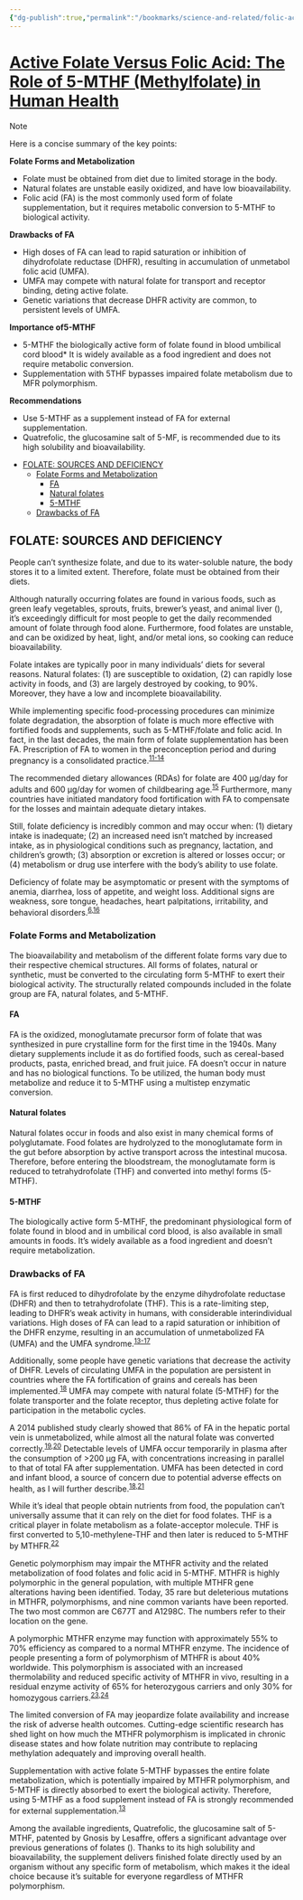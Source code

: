 ```yaml
---
{"dg-publish":true,"permalink":"/bookmarks/science-and-related/folic-acid-vs-active-folate/","tags":["adhd","bestpractices","drugs","health","interesting","lifehack","science","scientific"]}
---
```



# [Active Folate Versus Folic Acid: The Role of 5-MTHF (Methylfolate) in Human Health](https://www.ncbi.nlm.nih.gov/pmc/articles/PMC9380836/)

> [!NOTE]
>
> Here is a concise summary of the key points:
>
> **Folate Forms and Metabolization**
>
> - Folate must be obtained from diet due to limited storage in the body.
> - Natural folates are unstable easily oxidized, and have low bioavailability.
> - Folic acid (FA) is the most commonly used form of folate supplementation, but it requires metabolic conversion to 5-MTHF to biological activity.
>
> **Drawbacks of FA**
>
> - High doses of FA can lead to rapid saturation or inhibition of dihydrofolate reductase (DHFR), resulting in accumulation of unmetabol folic acid (UMFA).
> - UMFA may compete with natural folate for transport and receptor binding, deting active folate.
> - Genetic variations that decrease DHFR activity are common, to persistent levels of UMFA.
>
> **Importance of5-MTHF**
>
> - 5-MTHF the biologically active form of folate found in blood umbilical cord blood\* It is widely available as a food ingredient and does not require metabolic conversion.
> - Supplementation with 5THF bypasses impaired folate metabolism due to MFR polymorphism.
>
> **Recommendations**
>
> - Use 5-MTHF as a supplement instead of FA for external supplementation.
> - Quatrefolic, the glucosamine salt of 5-MF, is recommended due to its high solubility and bioavailability.

- [FOLATE: SOURCES AND DEFICIENCY](-sources-and-deficiency)
  - [Folate Forms and Metabolization](-forms-and-metabolization)
    - [FA]()
    - [Natural folates]()
    - [5-MTHF]()
  - [Drawbacks of FA]()

## FOLATE: SOURCES AND DEFICIENCY

People can’t synthesize folate, and due to its water-soluble nature, the body stores it to a limited extent. Therefore, folate must be obtained from their diets.

Although naturally occurring folates are found in various foods, such as green leafy vegetables, sprouts, fruits, brewer’s yeast, and animal liver (), it’s exceedingly difficult for most people to get the daily recommended amount of folate through food alone. Furthermore, food folates are unstable, and can be oxidized by heat, light, and/or metal ions, so cooking can reduce bioavailability.

[](https://www.ncbi.nlm.nih.gov/pmc/articles/PMC9380836/figure/fig001/)

Folate intakes are typically poor in many individuals’ diets for several reasons. Natural folates: (1) are susceptible to oxidation, (2) can rapidly lose activity in foods, and (3) are largely destroyed by cooking, to 90%. Moreover, they have a low and incomplete bioavailability.

While implementing specific food-processing procedures can minimize folate degradation, the absorption of folate is much more effective with fortified foods and supplements, such as 5-MTHF/folate and folic acid. In fact, in the last decades, the main form of folate supplementation has been FA. Prescription of FA to women in the preconception period and during pregnancy is a consolidated practice.<sup><a href="https://www.ncbi.nlm.nih.gov/pmc/articles/PMC9380836/" rid="ref11">11-14</a></sup>

The recommended dietary allowances (RDAs) for folate are 400 μg/day for adults and 600 μg/day for women of childbearing age.<sup><a href="https://www.ncbi.nlm.nih.gov/pmc/articles/PMC9380836/" rid="ref15">15</a></sup> Furthermore, many countries have initiated mandatory food fortification with FA to compensate for the losses and maintain adequate dietary intakes.

Still, folate deficiency is incredibly common and may occur when: (1) dietary intake is inadequate; (2) an increased need isn’t matched by increased intake, as in physiological conditions such as pregnancy, lactation, and children’s growth; (3) absorption or excretion is altered or losses occur; or (4) metabolism or drug use interfere with the body’s ability to use folate.

Deficiency of folate may be asymptomatic or present with the symptoms of anemia, diarrhea, loss of appetite, and weight loss. Additional signs are weakness, sore tongue, headaches, heart palpitations, irritability, and behavioral disorders.<sup><a href="https://www.ncbi.nlm.nih.gov/pmc/articles/PMC9380836/" rid="ref6">6</a>,<a href="https://www.ncbi.nlm.nih.gov/pmc/articles/PMC9380836/" rid="ref16">16</a></sup>

### Folate Forms and Metabolization

The bioavailability and metabolism of the different folate forms vary due to their respective chemical structures. All forms of folates, natural or synthetic, must be converted to the circulating form 5-MTHF to exert their biological activity. The structurally related compounds included in the folate group are FA, natural folates, and 5-MTHF.

#### FA

FA is the oxidized, monoglutamate precursor form of folate that was synthesized in pure crystalline form for the first time in the 1940s. Many dietary supplements include it as do fortified foods, such as cereal-based products, pasta, enriched bread, and fruit juice. FA doesn’t occur in nature and has no biological functions. To be utilized, the human body must metabolize and reduce it to 5-MTHF using a multistep enzymatic conversion.

#### Natural folates

Natural folates occur in foods and also exist in many chemical forms of polyglutamate. Food folates are hydrolyzed to the monoglutamate form in the gut before absorption by active transport across the intestinal mucosa. Therefore, before entering the bloodstream, the monoglutamate form is reduced to tetrahydrofolate (THF) and converted into methyl forms (5-MTHF).

#### 5-MTHF

The biologically active form 5-MTHF, the predominant physiological form of folate found in blood and in umbilical cord blood, is also available in small amounts in foods. It’s widely available as a food ingredient and doesn’t require metabolization.

### Drawbacks of FA

FA is first reduced to dihydrofolate by the enzyme dihydrofolate reductase (DHFR) and then to tetrahydrofolate (THF). This is a rate-limiting step, leading to DHFR’s weak activity in humans, with considerable interindividual variations. High doses of FA can lead to a rapid saturation or inhibition of the DHFR enzyme, resulting in an accumulation of unmetabolized FA (UMFA) and the UMFA syndrome.<sup><a href="https://www.ncbi.nlm.nih.gov/pmc/articles/PMC9380836/" rid="ref13">13-17</a></sup>

Additionally, some people have genetic variations that decrease the activity of DHFR. Levels of circulating UMFA in the population are persistent in countries where the FA fortification of grains and cereals has been implemented.<sup><a href="https://www.ncbi.nlm.nih.gov/pmc/articles/PMC9380836/" rid="ref18">18</a></sup> UMFA may compete with natural folate (5-MTHF) for the folate transporter and the folate receptor, thus depleting active folate for participation in the metabolic cycles.

A 2014 published study clearly showed that 86% of FA in the hepatic portal vein is unmetabolized, while almost all the natural folate was converted correctly.<sup><a href="https://www.ncbi.nlm.nih.gov/pmc/articles/PMC9380836/" rid="ref19">19</a>,<a href="https://www.ncbi.nlm.nih.gov/pmc/articles/PMC9380836/" rid="ref20">20</a></sup> Detectable levels of UMFA occur temporarily in plasma after the consumption of >200 μg FA, with concentrations increasing in parallel to that of total FA after supplementation. UMFA has been detected in cord and infant blood, a source of concern due to potential adverse effects on health, as I will further describe.<sup><a href="https://www.ncbi.nlm.nih.gov/pmc/articles/PMC9380836/" rid="ref18">18</a>,<a href="https://www.ncbi.nlm.nih.gov/pmc/articles/PMC9380836/" rid="ref21">21</a></sup>

While it’s ideal that people obtain nutrients from food, the population can’t universally assume that it can rely on the diet for food folates. THF is a critical player in folate metabolism as a folate-acceptor molecule. THF is first converted to 5,10-methylene-THF and then later is reduced to 5-MTHF by MTHFR.<sup><a href="https://www.ncbi.nlm.nih.gov/pmc/articles/PMC9380836/" rid="ref22">22</a></sup>

Genetic polymorphism may impair the MTHFR activity and the related metabolization of food folates and folic acid in 5-MTHF. MTHFR is highly polymorphic in the general population, with multiple MTHFR gene alterations having been identified. Today, 35 rare but deleterious mutations in MTHFR, polymorphisms, and nine common variants have been reported. The two most common are C677T and A1298C. The numbers refer to their location on the gene.

A polymorphic MTHFR enzyme may function with approximately 55% to 70% efficiency as compared to a normal MTHFR enzyme. The incidence of people presenting a form of polymorphism of MTHFR is about 40% worldwide. This polymorphism is associated with an increased thermolability and reduced specific activity of MTHFR in vivo, resulting in a residual enzyme activity of 65% for heterozygous carriers and only 30% for homozygous carriers.<sup><a href="https://www.ncbi.nlm.nih.gov/pmc/articles/PMC9380836/" rid="ref23">23</a>,<a href="https://www.ncbi.nlm.nih.gov/pmc/articles/PMC9380836/" rid="ref24">24</a></sup>

The limited conversion of FA may jeopardize folate availability and increase the risk of adverse health outcomes. Cutting-edge scientific research has shed light on how much the MTHFR polymorphism is implicated in chronic disease states and how folate nutrition may contribute to replacing methylation adequately and improving overall health.

Supplementation with active folate 5-MTHF bypasses the entire folate metabolization, which is potentially impaired by MTHFR polymorphism, and 5-MTHF is directly absorbed to exert the biological activity. Therefore, using 5-MTHF as a food supplement instead of FA is strongly recommended for external supplementation.<sup><a href="https://www.ncbi.nlm.nih.gov/pmc/articles/PMC9380836/" rid="ref13">13</a></sup>

Among the available ingredients, Quatrefolic, the glucosamine salt of 5-MTHF, patented by Gnosis by Lesaffre, offers a significant advantage over previous generations of folates (). Thanks to its high solubility and bioavailability, the supplement delivers finished folate directly used by an organism without any specific form of metabolism, which makes it the ideal choice because it’s suitable for everyone regardless of MTHFR polymorphism.
